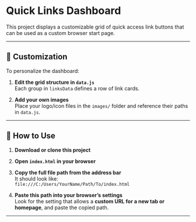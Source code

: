 # Quick Links Dashboard

This project displays a customizable grid of quick access link buttons that can be used as a custom browser start page.

---

## 🔧 Customization

To personalize the dashboard:

1. **Edit the grid structure in `data.js`**  
   Each group in `linksData` defines a row of link cards.

2. **Add your own images**  
   Place your logo/icon files in the `images/` folder and reference their paths in `data.js`.

---

## 🚀 How to Use

1. **Download or clone this project**  

2. **Open `index.html` in your browser**

3. **Copy the full file path from the address bar**  
   It should look like:  
   `file:///C:/Users/YourName/Path/To/index.html`

4. **Paste this path into your browser’s settings**  
   Look for the setting that allows a **custom URL for a new tab or homepage**, and paste the copied path.

---
